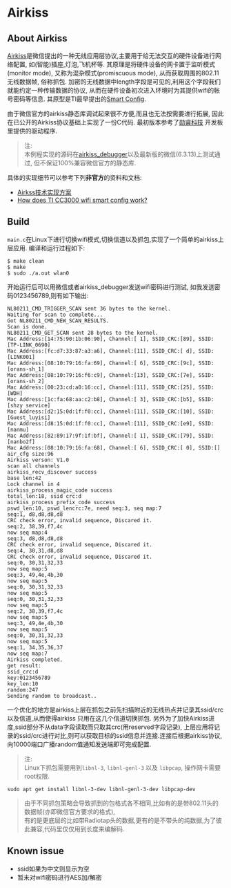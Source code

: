 # Airkiss


## About Airkiss

[Airkiss][airkiss]是微信提出的一种无线应用层协议,主要用于给无法交互的硬件设备进行网络配置,
如(智能)插座,灯泡,飞机杯等. 其原理是将硬件设备的网卡置于监听模式(monitor mode),
又称为混杂模式(promiscuous mode), 从而获取周围的802.11无线数据帧, 俗称抓包. 
加密的无线数据中length字段是可见的,利用这个字段我们就能约定一种传输数据的协议,
从而在硬件设备初次进入环境时为其提供wifi的帐号密码等信息.
其原型是TI最早提出的[Smart Config][smartcfg].

由于微信官方的airkiss静态库调试起来很不方便,而且也无法按需要进行拓展,
因此在已公开的Airkiss协议基础上实现了一份C代码. 最初版本参考了[勋睿科技][xrf]
开发板里提供的驱动程序.

> 注:  
> 本例程实现的源码在[airkiss\_debugger][akdbg]以及最新版的微信(6.3.13)上测试通过, 但不保证100%兼容微信官方的静态库.  

具体的实现细节可以参考下列**非官方**的资料和文档:

- [Airkss技术实现方案][airkiss_doc]
- [How does TI CC3000 wifi smart config work?][smartcfg_doc]

## Build

`main.c`在Linux下进行切换wifi模式,切换信道以及抓包,实现了一个简单的airkiss上层应用.
编译和运行过程如下:

    $ make clean
    $ make
    $ sudo ./a.out wlan0

开始运行后可以用微信或者airkiss\_debugger发送wifi密码进行测试, 如我发送密码0123456789,则有如下输出:

```
NL80211_CMD_TRIGGER_SCAN sent 36 bytes to the kernel.
Waiting for scan to complete...
Got NL80211_CMD_NEW_SCAN_RESULTS.
Scan is done.
NL80211_CMD_GET_SCAN sent 28 bytes to the kernel.
Mac Address:[14:75:90:1b:06:90], Channel:[ 1], SSID_CRC:[89], SSID:[TP-LINK_0690]
Mac Address:[fc:d7:33:87:a3:a6], Channel:[11], SSID_CRC:[ d], SSID:[LINK001]
Mac Address:[08:10:79:16:fa:69], Channel:[ 6], SSID_CRC:[9c], SSID:[orans-sh_1]
Mac Address:[08:10:79:16:f6:c9], Channel:[13], SSID_CRC:[7e], SSID:[orans-sh_2]
Mac Address:[00:23:cd:a0:16:cc], Channel:[11], SSID_CRC:[25], SSID:[WDH]
Mac Address:[1c:fa:68:aa:c2:b8], Channel:[ 3], SSID_CRC:[b5], SSID:[shzy service]
Mac Address:[d2:15:0d:1f:f0:cc], Channel:[11], SSID_CRC:[10], SSID:[Guest_luyisi]
Mac Address:[d8:15:0d:1f:f0:cc], Channel:[11], SSID_CRC:[e9], SSID:[nanmu]
Mac Address:[82:89:17:9f:1f:bf], Channel:[ 1], SSID_CRC:[79], SSID:[nanbo2f]
Mac Address:[08:10:79:16:fa:68], Channel:[ 6], SSID_CRC:[ 0], SSID:[]
air_cfg size:96
Airkiss verson: V1.0
scan all channels
airkiss_recv_discover success
base len:42
Lock channel in 4
airkiss_process_magic_code success
total_len:18, ssid crc:d
airkiss_process_prefix_code success
pswd_len:10, pswd_lencrc:7e, need seq:3, seq map:7
seq:1, d8,d8,d8,d8
CRC check error, invalid sequence, Discared it.
seq:2, 38,39,f7,4c
now seq map:4
seq:3, d8,d8,d8,d8
CRC check error, invalid sequence, Discared it.
seq:4, 30,31,d8,d8
CRC check error, invalid sequence, Discared it.
seq:0, 30,31,32,33
now seq map:5
seq:3, 49,4e,4b,30
now seq map:5
seq:0, 30,31,32,33
now seq map:5
seq:0, 30,31,32,33
now seq map:5
seq:2, 38,39,f7,4c
now seq map:5
seq:3, 49,4e,4b,30
now seq map:5
seq:0, 30,31,32,33
now seq map:5
seq:1, 34,35,36,37
now seq map:7
Airkiss completed.
get result:
ssid_crc:d
key:0123456789
key_len:10
random:247
Sending random to broadcast..
```

一个优化的地方是airkiss上层在抓包之前先扫描附近的无线热点并记录其ssid/crc以及信道,从而使得airkiss
只用在这几个信道切换抓包. 另外为了加快Airkiss进度,ssid部分不从data字段读取而只取其crc(用reserved字段记录),
上层应用将记录的ssid/crc进行对比,则可以获取目标的ssid信息并连接.连接后根据airkiss协议,
向10000端口广播random值通知发送端即可完成配置.

> 注:  
> Linux下抓包需要用到`libnl-3`, `libnl-genl-3` 以及 `libpcap`, 操作网卡需要root权限.  
```
sudo apt get install libnl-3-dev libnl-genl-3-dev libpcap-dev
```
> 由于不同抓包策略会导致抓到的包格式各不相同,比如有的是带802.11头的数据帧(亦即微信官方要求的格式),  
> 有的是更底层的比如带Radiotap头的数据,更有的是不带头的纯数据,为了彼此兼容,代码里仅仅用到长度来编解码.

## Known issue

- ssid如果为中文则显示为空
- 暂未对wifi密码进行AES加/解密

[xrf]: http://www.xrf.net.cn
[akdbg]: http://iot.weixin.qq.com/wiki/doc/wifi/AirKissDebugger.apk
[airkiss]:http://iot.weixin.qq.com/wiki/doc/wifi/AirKissDoc.pdf
[smartcfg]:http://processors.wiki.ti.com/index.php/CC3000_Smart_Config
[airkiss_doc]:http://wenku.baidu.com/view/0e825981ad02de80d5d8409c
[airkiss_doc2]:https://www.docdroid.net/UIi8rgt/airkiss-protocol.pdf.html
[smartcfg_doc]:http://electronics.stackexchange.com/questions/61704/how-does-ti-cc3000-wifi-smart-config-work

